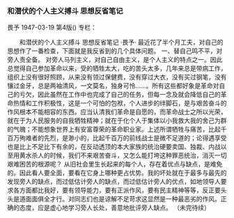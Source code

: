 ### 和潜伏的个人主义搏斗  思想反省笔记
畏予
1947-03-19
第4版()
专栏：

　　和潜伏的个人主义搏斗
    思想反省笔记
    ·畏予·
    最近花了半个月工夫，对自己的思想作了一番检查，下面就是我反省到的几个具体问题。
  一、替自己鸣不平，对旁人责全备。
    对旁人马列主义，对自己自由主义，是个人主义的特点之一。因此总觉得自己参加革命以来，受的牺牲太大，吃的苦头太多，几年来总是带病工作，组织上没有很好照顾，从来没有领过保健费，没有穿过大衣，没有买过钢笔，没有镶过金牙，总是两袖清风，一文莫名，独身可怜……。所有这些都好象是革命对自己的亏欠，因此虽然在工作中也完成了自己的任务，但每一念及就会降低自己的革命热情和工作积极性，这是一个可怕的包袱，个人进步的绊脚石，是与艰苦奋斗的作风根本不能相容的东西。应当认清我们革命是自愿的，而革命战士之所以光荣，就在于为人民服务的自我牺牲精神；就在于化个人于集体以小我救大我的舍己为群的气魄；不能想象世界上有安富尊荣的革命职业家。上述所谓牺牲与痛苦，比起千百万殉难者的先烈，是渺小的，比起千百万的前线战士是微不足道的；论得遇享受也是比上不足比下有余的，在反动透顶的本大家族的统治硬要卖国、独裁、内战以至用黄水杀人的时候，我们不来艰苦奋斗，又怎么能打垮这种罪恶统治，消灭一切艰难困苦的根源呢？
    从旧社会里生长起来的每个人，存在着优点与缺点，是难免的。因此看人要全面，要看在它身上哪种更占优势。我的坏处就在于最多与最先的发现旁人的缺点，而过低估计旁人的缺点，而过低估计旁人的优点，如地领导人要求各方面都比我好，要有领导能力，要有正派作风，要有民主精神等等，反正要头头是道面面俱全才行。对同志们也是谅解不足苛求这显然是一种最恶劣的作风。正确的态度，应是虚心地学习旁人长处，善意地批评旁人缺点。
              （未完待续）
